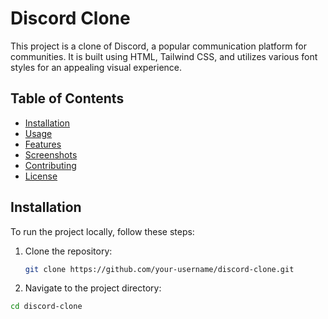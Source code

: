 # Discord Clone

This project is a clone of Discord, a popular communication platform for communities. It is built using HTML, Tailwind CSS, and utilizes various font styles for an appealing visual experience.

## Table of Contents

- [Installation](#installation)
- [Usage](#usage)
- [Features](#features)
- [Screenshots](#screenshots)
- [Contributing](#contributing)
- [License](#license)

## Installation

To run the project locally, follow these steps:

1. Clone the repository:

   ```bash
   git clone https://github.com/your-username/discord-clone.git
2. Navigate to the project directory:
  ```bash
 cd discord-clone

